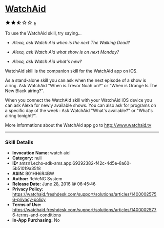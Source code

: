 # [WatchAid](http://alexa.amazon.com/#skills/amzn1.echo-sdk-ams.app.69392382-f42c-4d5e-8a60-5b51019a35f8)
![2.7 stars](../../images/ic_star_black_18dp_1x.png)![2.7 stars](../../images/ic_star_black_18dp_1x.png)![2.7 stars](../../images/ic_star_half_black_18dp_1x.png)![2.7 stars](../../images/ic_star_border_black_18dp_1x.png)![2.7 stars](../../images/ic_star_border_black_18dp_1x.png) 5

To use the WatchAid skill, try saying...

* *Alexa, ask Watch Aid when is the next The Walking Dead?*

* *Alexa, ask Watch Aid what show is on next Monday?*

* *Alexa, ask Watch Aid what's new?*

WatchAid skill is the companion skill for the WatchAid app on iOS.

As a stand-alone skill you can ask when the next episode of a show is airing. Ask WatchAid "When is Trevor Noah on?" or "When is Orange Is The New Black airing?".

When you connect the WatchAid skill with your WatchAid iOS device you can ask Alexa for newly available shows. You can also ask for programs on a specific day of the week : Ask WatchAid "What's available?" or "What's airing tonight?".

More informations about the WatchAid app go to http://www.watchaid.tv

***

### Skill Details

* **Invocation Name:** watch aid
* **Category:** null
* **ID:** amzn1.echo-sdk-ams.app.69392382-f42c-4d5e-8a60-5b51019a35f8
* **ASIN:** B01HH6R4BW
* **Author:** ReVeNG System
* **Release Date:** June 28, 2016 @ 06:45:46
* **Privacy Policy:** https://watchaid.freshdesk.com/support/solutions/articles/14000025756-privacy-policy
* **Terms of Use:** https://watchaid.freshdesk.com/support/solutions/articles/14000025776-terms-and-conditions
* **In-App Purchasing:** No
